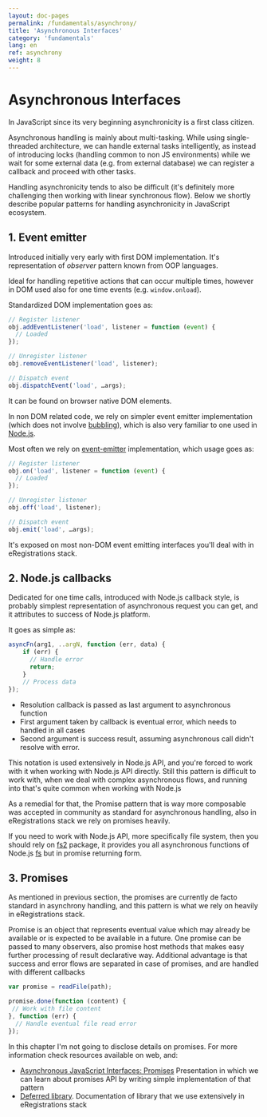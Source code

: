 ```yaml
---
layout: doc-pages
permalink: /fundamentals/asynchrony/
title: 'Asynchronous Interfaces'
category: 'fundamentals'
lang: en
ref: asynchrony
weight: 8
---
```


# Asynchronous Interfaces

In JavaScript since its very beginning asynchronicity is a first class citizen.

Asynchronous handling is mainly about multi-tasking. While using single-threaded architecture,
we can handle external tasks intelligently, as instead of introducing locks (handling common to non JS environments)  while we wait for some external data (e.g. from external database) we can register a callback and proceed with other tasks.

Handling asynchronicity tends to also be difficult (it's definitely more challenging then working with linear synchronous flow). Below we shortly describe popular patterns for handling asynchronicity in JavaScript ecosystem.

## 1. Event emitter

Introduced initially very early with first DOM implementation. It's representation of _observer_ pattern known from OOP languages.

Ideal for handling repetitive actions that can occur multiple times, however in DOM used also for one time events (e.g. `window.onload`).

Standardized DOM implementation goes as:

```javascript
// Register listener
obj.addEventListener('load', listener = function (event) {
  // Loaded
});

// Unregister listener
obj.removeEventListener('load', listener);

// Dispatch event
obj.dispatchEvent('load', …args);
```

It can be found on browser native DOM elements.

In non DOM related code, we rely on simpler event emitter implementation (which does not involve [bubbling](http://stackoverflow.com/questions/4616694/what-is-event-bubbling-and-capturing)), which is also very familiar to one used in [Node.js](https://nodejs.org/dist/latest-v7.x/docs/api/events.html#events_events).

Most often we rely on [event-emitter](https://github.com/medikoo/event-emitter#event-emitter) implementation, which usage goes as:

```javascript
// Register listener
obj.on('load', listener = function (event) {
  // Loaded
});

// Unregister listener
obj.off('load', listener);

// Dispatch event
obj.emit('load', …args);
```

It's exposed on most non-DOM event emitting interfaces you'll deal with in eRegistrations stack.

## 2. Node.js callbacks

Dedicated for one time calls, introduced with Node.js callback style, is probably simplest representation of asynchronous request you can get, and it attributes to success of Node.js platform.

It goes as simple as:

```javascript
asyncFn(arg1, ..argN, function (err, data) {
    if (err) {
      // Handle error
      return;
    }
    // Process data
});
```

- Resolution callback is passed as last argument to asynchronous function
- First argument taken by callback is eventual error, which needs to handled in all cases
- Second argument is success result, assuming asynchronous call didn't resolve with error.

This notation is used extensively in Node.js API, and you're forced to work with it when working with Node.js API directly. Still this pattern is difficult to work with, when we deal with complex asynchronous flows, and running into that's quite common when working with Node.js

As a remedial for that, the Promise pattern that is way more composable was accepted in community as standard for asynchronous handling, also in eRegistrations stack we rely on promises heavily.

If you need to work with Node.js API, more specifically file system, then you should rely on [fs2](https://github.com/medikoo/fs2) package, it provides you all asynchronous functions of Node.js [fs](https://nodejs.org/dist/latest-v7.x/docs/api/fs.html) but in promise returning form.

## 3. Promises

As mentioned in previous section, the promises are currently de facto standard in asynchrony handling, and this pattern is what we rely on heavily in eRegistrations stack.

Promise is an object that represents eventual value which may already be available or is expected to be available in a future. One promise can be passed to many observers, also promise host methods that makes easy further processing of result declarative way.
Additional advantage is that success and error flows are separated in case of promises, and are handled with different callbacks

```javascript
var promise = readFile(path);

promise.done(function (content) {
 // Work with file content
}, function (err) {
  // Handle eventual file read error
});
```

In this chapter I'm not going to disclose details on promises. For more information check resources available on web, and:

- [Asynchronous JavaScript Interfaces: Promises](https://medikoo.com/asynchronous-javascript-interfaces/promises/?notes) Presentation in which we can learn about promises API by writing simple implementation of that pattern
-  [Deferred library](https://github.com/medikoo/deferred#deferred). Documentation of library that we use extensively in eRegistrations stack
